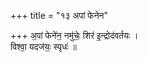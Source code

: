 +++
title = "१३ अपां फेनेन"

+++
अ॒पां फेने॑न॒ नमु॑चेः॒ शिर॑ इ॒न्द्रोद॑वर्तयः ।  
विश्वा॒ यदज॑यः॒ स्पृधः॑ ॥